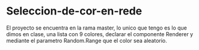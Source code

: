 # Seleccion-de-cor-en-rede

El proyecto se encuentra en la rama master, lo unico que tengo es lo que dimos en clase, una lista con 9 colores, declarar el componente Renderer y mediante el parametro Random.Range que el color sea aleatorio.
